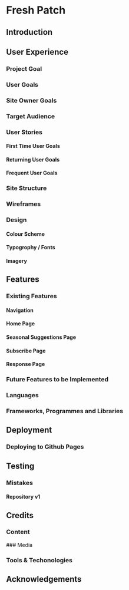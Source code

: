 # Fresh Patch

## Introduction


## User Experience

### Project Goal

### User Goals

### Site Owner Goals

### Target Audience

### User Stories

#### First Time User Goals

#### Returning User Goals

#### Frequent User Goals

### Site Structure

### Wireframes

### Design

#### Colour Scheme

#### Typogrophy / Fonts

#### Imagery

## Features

### Existing Features

#### Navigation

#### Home Page

#### Seasonal Suggestions Page

#### Subscribe Page

#### Response Page

### Future Features to be Implemented

### Languages

### Frameworks, Programmes and Libraries

## Deployment

### Deploying to Github Pages

## Testing

### Mistakes

#### Repository v1

## Credits

### Content 

### Media

### Tools & Techonologies

## Acknowledgements